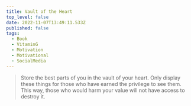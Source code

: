 ```yaml
---
title: Vault of the Heart
top_level: false
date: 2022-11-07T13:49:11.533Z
published: false
tags:
  - Book
  - VitaminG
  - Motivation
  - Motivational
  - SocialMedia
---
```

> Store the best parts of you in the vault of your heart. Only display these things for those who have earned the privilege to see them. This way, those who would harm your value will not have access to destroy it.